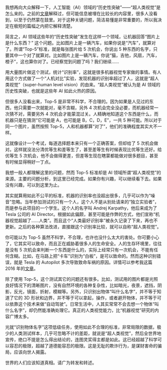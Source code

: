 我想再向大众解释一下，人工智能（AI）领域的“历史性突破”——“超人类视觉”是怎么来的。之前的[文章](http://www.yinwang.org/blog-cn/2019/09/14/machine-vs-human)解释过，但可能信息被埋在比较长的内容里，很多人没看到，以至于仍然蒙在鼓里。对于这种关键问题，简洁易懂是非常重要的，所以我决定在极短的篇幅之内把它解释清楚。

简言之，AI 领域这些年的“历史性突破”发生在这样一个领域，让机器回答“图片上是什么东西？” 这个问题。比如图片上是一辆汽车，如果你说是“汽车”，就算对了。所谓“Top-5”标准，就是每张图片给 5 次机会，你说出 5 种东西的名字，只要其中一个对了就算对。比如图片上是一辆汽车，你说“猫，吉他，风扇，汽车，橙子”，这也算你对了。已经察觉到问题了吗？我们继续……

用大量图片做这个测试，统计“识别率”，这就是很多机器视觉专家做的事情。有人用这个方式做了一个“人机对比”实验，发现机器的识别率超过了人，这就是“超人类视觉”（super-human level vision）的由来。“超人类视觉”被认为是 AI 领域的历史性突破，也就是这些年 AI 如此火热的原因。

但很多人没看出来，Top-5 是非常不科学，不合理的。因为如果是人见过的东西，他只需要一次就能对，毫不含糊，另外 4 次机会完全没必要，而机器经常一次猜不对，需要另外 4 次机会才能蒙混过关。人精确地知道这个东西是什么，而机器只是在猜测“它可能是 A，也可能是 B，C，D，E”，一共 5 种可能。所以对于同一个图片，虽然按照 Top-5，人和机器都算“对了”，他们的准确程度其实大不一样。

这就像设计一个考试，每道选择题本来只有一个正确答案，但却给了 5 次机会做对。这样就没法分清优等生和差等生了，甚至差等生有时候表现比优等生还好。给优等生 5 次机会，他不会做得更差，但差等生现在瞎蒙都能做对很多题目，甚至有时候显得稍好一丁点。

我想一般人都理解这里的问题，然而 Top-5 标准却是 AI 领域所谓“超人类视觉”的来源。主要的问题分析，到这里已经完成。如果你有兴趣，可以继续看下去。如果没有兴趣，可以到这里为止。

其实就算用如此不公平的标准，机器的识别率也没超出很多，几乎可以作为“噪音”忽略。当年参加测试的只有一个人，这个人不是从别处请来的“独立实验者”，而是参与此项目的一个学生。这个人的名字叫 Andrej Karpathy，他后来成为了 Tesla 公司的 AI Director。根据如此偏颇，甚至可能是作弊的方式，他们宣称“机器视觉超越了……人类”。而且这个“人类最好识别率”被永久记录了下来，再也不更新。之后的各种算法改进，直接跟这个识别率比较，就可以自称“超人类视觉”。

你可能以为 Top-5 虽然不科学，不合理，也许也没什么太大的害处。你可要小心了，它其实可以致命，而且正在威胁着很多人的生命安全。人的生存环境里，往往是没有 5 次机会来判断一个东西是什么的，实际上经常只有一次机会，不能有任何含糊。比如，在马路上把“卡车”识别为“白板”，是可以致命的。然而这种识别错误，就是 Tesla 的 Autopilot 多次导致致命车祸的原因。详情可以参考我这篇 2016 年的[文章](http://www.yinwang.org/blog-cn/2016/07/10/tesla-autopilot-fatal-crash)。

除了使用 Top-5，这个测试其它的问题还有很多。比如，测试用的图片都是光照良好情况下的清晰图片，没有自然环境的各种复杂性，比如暗光，夜景，遮挡，阴影，反光，镜面，折射，模糊等。另外，只识别出物体“叫什么名字”，并不等于知道了它的 3D 形状和边界，并不等于可以拿起，操作，或者避开物体，并不等于可以依靠这个技术来做“自动驾驶”。日常生活中，人其实常常不会去想一个物体“叫什么名字”，却仍然能准确处理它。真正的人类视觉能力，比“机器视觉”研究的内容广博太多。

光就“识别物体名字”这项低级任务，使用如此不合理的标准，非常局限的数据，极少的人类测试样本，几乎可忽略不计的差距，就说是“超人类视觉”，然后全世界地宣传，绝口不提是怎么得出结论的，连图灵奖得主都是如此。这已经超越了科学可以容忍的极限，超越了道德能容忍的极限。这是无耻的欺诈行为，是谋财害命的骗局，应该向世人揭露。

世界的人们应该知道真相。请广为转发和转述。
